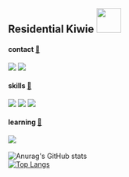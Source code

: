 ## Residential Kiwie <img src="https://img.freepik.com/vetores-gratis/fatia-de-kiwi-fresco-isolada_1284-42882.jpg?size=626&ext=jpg&ga=GA1.1.2083310055.1682532371&semt=robertav1_2_sidr" width="50">
#### contact [🥝](https://brasilescola.uol.com.br/frutas/kiwi.html)
<a href="https://wa.me/+5511951662146"><img src="https://img.shields.io/badge/WhatsApp-25D366?style=for-the-badge&logo=whatsapp&logoColor=white"></a>
<a href=""><img src="https://img.shields.io/badge/Facebook-1877F2?style=for-the-badge&logo=facebook&logoColor=white"></a>
#### skills [🥝](https://brasilescola.uol.com.br/frutas/kiwi.html)
<a href=""><img src="https://img.shields.io/badge/HTML5-E34F26?style=for-the-badge&logo=html5&logoColor=white"></a> 
<a href=""><img src="https://img.shields.io/badge/CSS3-1572B6?style=for-the-badge&logo=css3&logoColor=white"></a>
<a href=""><img src="https://img.shields.io/badge/Bootstrap-563D7C?style=for-the-badge&logo=bootstrap&logoColor=white"></a>
#### learning [🥝](https://brasilescola.uol.com.br/frutas/kiwi.html)
<a href=""><img src="https://img.shields.io/badge/JavaScript-323330?style=for-the-badge&logo=javascript&logoColor=F7DF1E"></a>
<br>
<br>
![Anurag's GitHub stats](https://github-readme-stats.vercel.app/api?username=ResidentKiwi&show_icons=true&theme=radical)
<br>
[![Top Langs](https://github-readme-stats.vercel.app/api/top-langs/?username=Residentkiwi&size_weight=0.5&count_weight=0.5)](https://github.com/anuraghazra/github-readme-stats)
